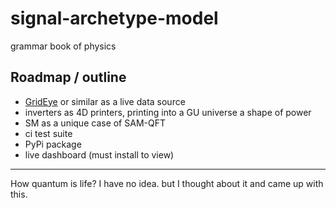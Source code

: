 # signal-archetype-model
grammar book of physics

## Roadmap / outline
- [GridEye](https://fnetpublic.utk.edu/) or similar as a live data source
- inverters as 4D printers, printing into a GU universe a shape of power
- SM as a unique case of SAM-QFT
- ci test suite
- PyPi package
- live dashboard (must install to view)

---

How quantum is life? I have no idea. but I thought about it and came up with this.
